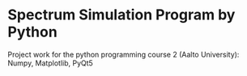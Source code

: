 # Spectrum Simulation Program by Python

Project work for the python programming course 2 (Aalto University): Numpy, Matplotlib, PyQt5 
